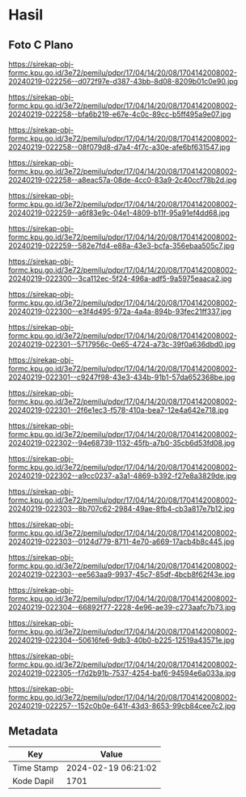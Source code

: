 # Hasil

## Foto C Plano

https://sirekap-obj-formc.kpu.go.id/3e72/pemilu/pdpr/17/04/14/20/08/1704142008002-20240219-022256--d072f97e-d387-43bb-8d08-8209b01c0e90.jpg

https://sirekap-obj-formc.kpu.go.id/3e72/pemilu/pdpr/17/04/14/20/08/1704142008002-20240219-022258--bfa6b219-e67e-4c0c-89cc-b5ff495a9e07.jpg

https://sirekap-obj-formc.kpu.go.id/3e72/pemilu/pdpr/17/04/14/20/08/1704142008002-20240219-022258--08f079d8-d7a4-4f7c-a30e-afe6bf631547.jpg

https://sirekap-obj-formc.kpu.go.id/3e72/pemilu/pdpr/17/04/14/20/08/1704142008002-20240219-022258--a8eac57a-08de-4cc0-83a9-2c40ccf78b2d.jpg

https://sirekap-obj-formc.kpu.go.id/3e72/pemilu/pdpr/17/04/14/20/08/1704142008002-20240219-022259--a6f83e9c-04e1-4809-b11f-95a91ef4dd68.jpg

https://sirekap-obj-formc.kpu.go.id/3e72/pemilu/pdpr/17/04/14/20/08/1704142008002-20240219-022259--582e7fd4-e88a-43e3-bcfa-356ebaa505c7.jpg

https://sirekap-obj-formc.kpu.go.id/3e72/pemilu/pdpr/17/04/14/20/08/1704142008002-20240219-022300--3ca112ec-5f24-496a-adf5-9a5975eaaca2.jpg

https://sirekap-obj-formc.kpu.go.id/3e72/pemilu/pdpr/17/04/14/20/08/1704142008002-20240219-022300--e3f4d495-972a-4a4a-894b-93fec21ff337.jpg

https://sirekap-obj-formc.kpu.go.id/3e72/pemilu/pdpr/17/04/14/20/08/1704142008002-20240219-022301--5717956c-0e65-4724-a73c-39f0a636dbd0.jpg

https://sirekap-obj-formc.kpu.go.id/3e72/pemilu/pdpr/17/04/14/20/08/1704142008002-20240219-022301--c9247f98-43e3-434b-91b1-57da652368be.jpg

https://sirekap-obj-formc.kpu.go.id/3e72/pemilu/pdpr/17/04/14/20/08/1704142008002-20240219-022301--2f6e1ec3-f578-410a-bea7-12e4a642e718.jpg

https://sirekap-obj-formc.kpu.go.id/3e72/pemilu/pdpr/17/04/14/20/08/1704142008002-20240219-022302--94e68739-1132-45fb-a7b0-35cb6d53fd08.jpg

https://sirekap-obj-formc.kpu.go.id/3e72/pemilu/pdpr/17/04/14/20/08/1704142008002-20240219-022302--a9cc0237-a3a1-4869-b392-f27e8a3829de.jpg

https://sirekap-obj-formc.kpu.go.id/3e72/pemilu/pdpr/17/04/14/20/08/1704142008002-20240219-022303--8b707c62-2984-49ae-8fb4-cb3a817e7b12.jpg

https://sirekap-obj-formc.kpu.go.id/3e72/pemilu/pdpr/17/04/14/20/08/1704142008002-20240219-022303--0124d779-8711-4e70-a669-17acb4b8c445.jpg

https://sirekap-obj-formc.kpu.go.id/3e72/pemilu/pdpr/17/04/14/20/08/1704142008002-20240219-022303--ee563aa9-9937-45c7-85df-4bcb8f62f43e.jpg

https://sirekap-obj-formc.kpu.go.id/3e72/pemilu/pdpr/17/04/14/20/08/1704142008002-20240219-022304--66892f77-2228-4e96-ae39-c273aafc7b73.jpg

https://sirekap-obj-formc.kpu.go.id/3e72/pemilu/pdpr/17/04/14/20/08/1704142008002-20240219-022304--50616fe6-9db3-40b0-b225-12519a43571e.jpg

https://sirekap-obj-formc.kpu.go.id/3e72/pemilu/pdpr/17/04/14/20/08/1704142008002-20240219-022305--f7d2b91b-7537-4254-baf6-94594e6a033a.jpg

https://sirekap-obj-formc.kpu.go.id/3e72/pemilu/pdpr/17/04/14/20/08/1704142008002-20240219-022257--152c0b0e-641f-43d3-8653-99cb84cee7c2.jpg


## Metadata

| Key        | Value               |
| ---------- | ------------------- |
| Time Stamp | 2024-02-19 06:21:02 |
| Kode Dapil | 1701                |



